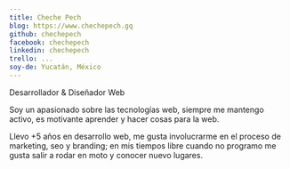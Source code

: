 ```yaml
---
title: Cheche Pech
blog: https://www.chechepech.gq
github: chechepech
facebook: chechepech
linkedin: chechepech
trello: ...
soy-de: Yucatán, México
---
```


Desarrollador & Diseñador Web

Soy un apasionado sobre las tecnologías web, siempre me mantengo activo, es motivante aprender y hacer cosas para la web.

Llevo +5 años en desarrollo web, me gusta involucrarme en el proceso de marketing, seo y branding; en mis tiempos libre cuando no programo me gusta salir a rodar en moto y conocer nuevo lugares.
